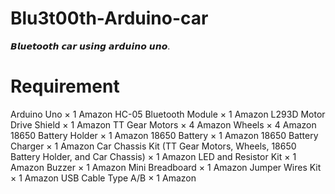 # Blu3t00th-Arduino-car
𝘽𝙡𝙪𝙚𝙩𝙤𝙤𝙩𝙝 𝙘𝙖𝙧 𝙪𝙨𝙞𝙣𝙜 𝙖𝙧𝙙𝙪𝙞𝙣𝙤 𝙪𝙣𝙤.

# Requirement
Arduino Uno	× 1	Amazon
HC-05 Bluetooth Module	× 1	Amazon
L293D Motor Drive Shield	× 1	Amazon
TT Gear Motors	× 4	Amazon
Wheels	× 4	Amazon
18650 Battery Holder	× 1	Amazon
18650 Battery	× 1	Amazon
18650 Battery Charger	× 1	Amazon
Car Chassis Kit (TT Gear Motors, Wheels, 18650 Battery Holder, and Car Chassis)	× 1	Amazon
LED and Resistor Kit	× 1	Amazon
Buzzer	× 1	Amazon
Mini Breadboard	× 1	Amazon
Jumper Wires Kit	× 1	Amazon
USB Cable Type A/B	× 1	Amazon
